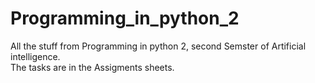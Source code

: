 # Programming_in_python_2


All the stuff from Programming in python 2, second Semster of Artificial intelligence.<br>
The tasks are in the Assigments sheets.
